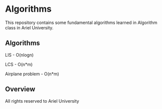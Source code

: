 # Algorithms
This repository contains some fundamental algorithms learned in Algorithm class in Ariel University.

## Algorithms

LIS - O(nlogn)

LCS - O(n*m)

Airplane problem - O(n*m)

## Overview

All rights reserved to Ariel University
